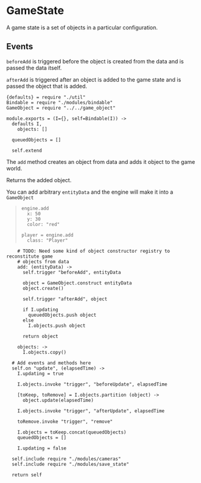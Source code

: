 GameState
=========

A game state is a set of objects in a particular configuration.

Events
------

`beforeAdd` is triggered before the object is created from the data and is passed
the data itself.

`afterAdd` is triggered after an object is added to the game state and is passed
the object that is added.

    {defaults} = require "./util"
    Bindable = require "./modules/bindable"
    GameObject = require "../../game_object"

    module.exports = (I={}, self=Bindable(I)) ->
      defaults I,
        objects: []

      queuedObjects = []

      self.extend

The `add` method creates an object from data and adds it object to the game world.

Returns the added object.

You can add arbitrary `entityData` and the engine will make it into a `GameObject`

>     engine.add
>       x: 50
>       y: 30
>       color: "red"
>
>     player = engine.add
>       class: "Player"

        # TODO: Need some kind of object constructor registry to reconstitute game
        # objects from data
        add: (entityData) ->
          self.trigger "beforeAdd", entityData

          object = GameObject.construct entityData
          object.create()

          self.trigger "afterAdd", object

          if I.updating
            queuedObjects.push object
          else
            I.objects.push object

          return object

        objects: ->
          I.objects.copy()

      # Add events and methods here
      self.on "update", (elapsedTime) ->
        I.updating = true

        I.objects.invoke "trigger", "beforeUpdate", elapsedTime

        [toKeep, toRemove] = I.objects.partition (object) ->
          object.update(elapsedTime)

        I.objects.invoke "trigger", "afterUpdate", elapsedTime

        toRemove.invoke "trigger", "remove"

        I.objects = toKeep.concat(queuedObjects)
        queuedObjects = []

        I.updating = false

      self.include require "./modules/cameras"
      self.include require "./modules/save_state"

      return self
